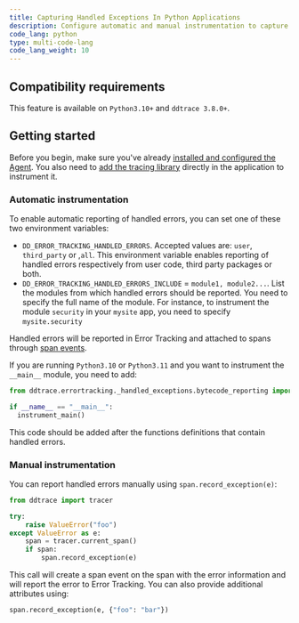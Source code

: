 ```yaml
---
title: Capturing Handled Exceptions In Python Applications
description: Configure automatic and manual instrumentation to capture handled exceptions in Python applications using ddtrace.
code_lang: python
type: multi-code-lang
code_lang_weight: 10
---
```


## Compatibility requirements
This feature is available on `Python3.10+` and `ddtrace 3.8.0+`.

## Getting started

Before you begin, make sure you've already [installed and configured the Agent][1]. You also need to [add the tracing library][2] directly in the application to instrument it.

### Automatic instrumentation

To enable automatic reporting of handled errors, you can set one of these two environment variables:

- ``DD_ERROR_TRACKING_HANDLED_ERRORS``. Accepted values are: `user`, `third_party` or ,`all`.
This environment variable enables reporting of handled errors respectively from user code, third party packages or both.
- ``DD_ERROR_TRACKING_HANDLED_ERRORS_INCLUDE`` = ``module1, module2...``.
List the modules from which handled errors should be reported. You need to specify the full name of the module. For instance, to instrument the module `security` in your `mysite` app, you need to specify
`mysite.security`

Handled errors will be reported in Error Tracking and attached to spans through [span events][3].

If you are running `Python3.10` or `Python3.11` and you want to instrument the ``__main__`` module, you need to add:

```Python
from ddtrace.errortracking._handled_exceptions.bytecode_reporting import instrument_main

if __name__ == "__main__":
  instrument_main()
```

This code should be added after the functions definitions that contain handled errors.

### Manual instrumentation

You can report handled errors manually using ``span.record_exception(e)``:

```Python
from ddtrace import tracer

try:
    raise ValueError("foo")
except ValueError as e:
    span = tracer.current_span()
    if span:
        span.record_exception(e)
```

This call will create a span event on the span with the error information and will report the error to Error Tracking.
You can also provide additional attributes using:

```Python
span.record_exception(e, {"foo": "bar"})
```

[1]: /error_tracking/backend/getting_started/#getting-started-with-backend-error-tracking
[2]: /tracing/trace_collection/automatic_instrumentation/dd_libraries/python/
[3]: /tracing/trace_collection/custom_instrumentation/python/otel/#adding-span-events
